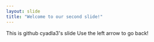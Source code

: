 ```yaml
---
layout: slide
title: "Welcome to our second slide!"
---
```

This is github cyadla3's slide
Use the left arrow to go back!